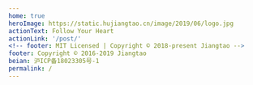 ```yaml
---
home: true
heroImage: https://static.hujiangtao.cn/image/2019/06/logo.jpg
actionText: Follow Your Heart
actionLink: '/post/'
<!-- footer: MIT Licensed | Copyright © 2018-present Jiangtao -->
footer: Copyright © 2016-2019 Jiangtao
beian: 沪ICP备18023305号-1
permalink: /
---
```

